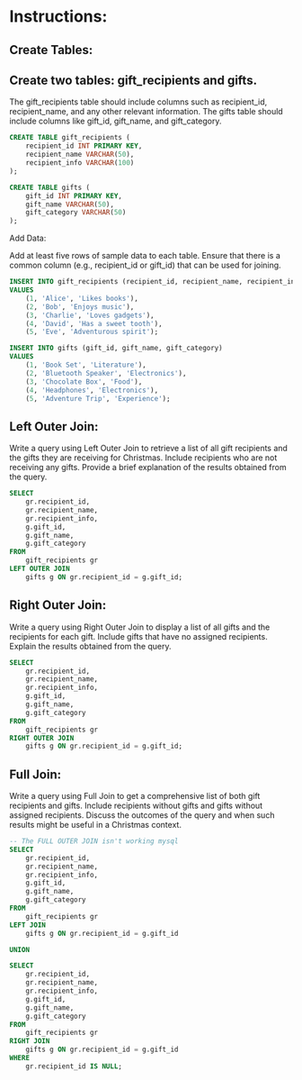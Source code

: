 # Instructions:

## Create Tables:

## Create two tables: gift_recipients and gifts.
The gift_recipients table should include columns such as recipient_id, recipient_name, and any other relevant information.
The gifts table should include columns like gift_id, gift_name, and gift_category.
```SQL
CREATE TABLE gift_recipients (
    recipient_id INT PRIMARY KEY,
    recipient_name VARCHAR(50),
    recipient_info VARCHAR(100)
);

CREATE TABLE gifts (
    gift_id INT PRIMARY KEY,
    gift_name VARCHAR(50),
    gift_category VARCHAR(50)
);

```

Add Data:

Add at least five rows of sample data to each table. Ensure that there is a common column (e.g., recipient_id or gift_id) that can be used for joining.

```SQL
INSERT INTO gift_recipients (recipient_id, recipient_name, recipient_info)
VALUES
    (1, 'Alice', 'Likes books'),
    (2, 'Bob', 'Enjoys music'),
    (3, 'Charlie', 'Loves gadgets'),
    (4, 'David', 'Has a sweet tooth'),
    (5, 'Eve', 'Adventurous spirit');

INSERT INTO gifts (gift_id, gift_name, gift_category)
VALUES
    (1, 'Book Set', 'Literature'),
    (2, 'Bluetooth Speaker', 'Electronics'),
    (3, 'Chocolate Box', 'Food'),
    (4, 'Headphones', 'Electronics'),
    (5, 'Adventure Trip', 'Experience');
```

## Left Outer Join:

Write a query using Left Outer Join to retrieve a list of all gift recipients and the gifts they are receiving for Christmas. Include recipients who are not receiving any gifts.
Provide a brief explanation of the results obtained from the query.
```SQL
SELECT
    gr.recipient_id,
    gr.recipient_name,
    gr.recipient_info,
    g.gift_id,
    g.gift_name,
    g.gift_category
FROM
    gift_recipients gr
LEFT OUTER JOIN
    gifts g ON gr.recipient_id = g.gift_id;

```

## Right Outer Join:

Write a query using Right Outer Join to display a list of all gifts and the recipients for each gift. Include gifts that have no assigned recipients.
Explain the results obtained from the query.

```SQL
SELECT
    gr.recipient_id,
    gr.recipient_name,
    gr.recipient_info,
    g.gift_id,
    g.gift_name,
    g.gift_category
FROM
    gift_recipients gr
RIGHT OUTER JOIN
    gifts g ON gr.recipient_id = g.gift_id;

```

## Full Join:

Write a query using Full Join to get a comprehensive list of both gift recipients and gifts. Include recipients without gifts and gifts without assigned recipients.
Discuss the outcomes of the query and when such results might be useful in a Christmas context.

```SQL
-- The FULL OUTER JOIN isn't working mysql
SELECT
    gr.recipient_id,
    gr.recipient_name,
    gr.recipient_info,
    g.gift_id,
    g.gift_name,
    g.gift_category
FROM
    gift_recipients gr
LEFT JOIN
    gifts g ON gr.recipient_id = g.gift_id

UNION

SELECT
    gr.recipient_id,
    gr.recipient_name,
    gr.recipient_info,
    g.gift_id,
    g.gift_name,
    g.gift_category
FROM
    gift_recipients gr
RIGHT JOIN
    gifts g ON gr.recipient_id = g.gift_id
WHERE
    gr.recipient_id IS NULL;

```

